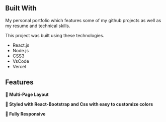 ## Built With

My personal portfolio which features some of my github projects as well as my resume and technical skills.<br/>

This project was built using these technologies.

- React.js
- Node.js
- CSS3
- VsCode
- Vercel

## Features

**📖 Multi-Page Layout**

**🎨 Styled with React-Bootstrap and Css with easy to customize colors**

**📱 Fully Responsive**
